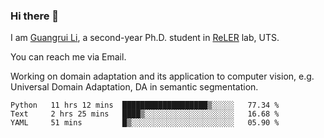 ### Hi there 👋

<!--
**Solacex/Solacex** is a ✨ _special_ ✨ repository because its `README.md` (this file) appears on your GitHub profile.

Here are some ideas to get you started:

- 🔭 I’m currently working on ...
- 🌱 I’m currently learning ...
- 👯 I’m looking to collaborate on ...
- 🤔 I’m looking for help with ...
- 💬 Ask me about ...
- 📫 How to reach me: ...
- 😄 Pronouns: ...
- ⚡ Fun fact: ...
-->
I am [Guangrui Li](http://www.guangrui.li), a second-year Ph.D. student in [ReLER](http://www.reler.net) lab, UTS.

You can reach me via Email.

Working on domain adaptation and its application to computer vision, e.g. Universal Domain Adaptation, DA in semantic segmentation. 


<!--START_SECTION:waka-->
```text
Python   11 hrs 12 mins  ███████████████████▒░░░░░   77.34 % 
Text     2 hrs 25 mins   ████▒░░░░░░░░░░░░░░░░░░░░   16.68 % 
YAML     51 mins         █▒░░░░░░░░░░░░░░░░░░░░░░░   05.90 % 
```
<!--END_SECTION:waka-->
